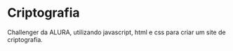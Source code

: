 # Criptografia
Challenger da ALURA, utilizando javascript, html e css para criar um site de criptografia.
